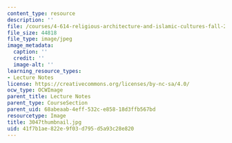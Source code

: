 ```yaml
---
content_type: resource
description: ''
file: /courses/4-614-religious-architecture-and-islamic-cultures-fall-2002/41f7b1ae822e9f03d795d5a93c28e820_3047thumbnail.jpg
file_size: 44818
file_type: image/jpeg
image_metadata:
  caption: ''
  credit: ''
  image-alt: ''
learning_resource_types:
- Lecture Notes
license: https://creativecommons.org/licenses/by-nc-sa/4.0/
ocw_type: OCWImage
parent_title: Lecture Notes
parent_type: CourseSection
parent_uid: 68abeaab-4eff-532c-e858-18d3ffb567bd
resourcetype: Image
title: 3047thumbnail.jpg
uid: 41f7b1ae-822e-9f03-d795-d5a93c28e820
---
```

